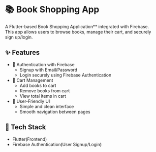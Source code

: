 # 📚 Book Shopping App  

A Flutter-based Book Shopping Application** integrated with Firebase.  
This app allows users to browse books, manage their cart, and securely sign up/login.  

## ✨ Features  
- 🔐 Authentication with Firebase 
  - Signup with Email/Password  
  - Login securely using Firebase Authentication  
- 🛒 Cart Management  
  - Add books to cart  
  - Remove books from cart  
  - View total items in cart  
- 🎨 User-Friendly UI 
  - Simple and clean interface  
  - Smooth navigation between pages  

## 🚀 Tech Stack  
- Flutter(Frontend)  
- Firebase Authentication(User Signup/Login)  
